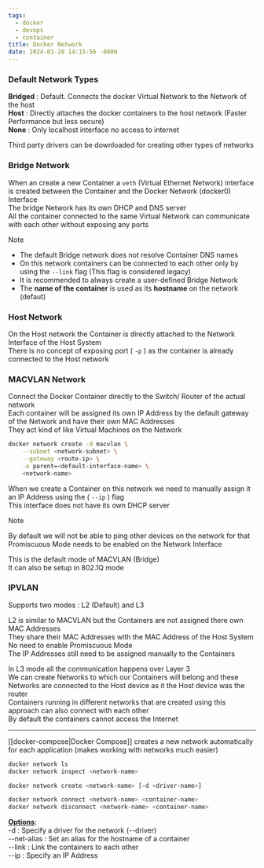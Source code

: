 ```yaml
---
tags:
  - docker
  - devops
  - container
title: Docker Network
date: 2024-01-28 14:15:56 -0600
---
```


### Default Network Types

**Bridged** : Default. Connects the docker Virtual Network to the Network of the host  
**Host** : Directly attaches the docker containers to the host network (Faster Performance but less secure)  
**None** : Only localhost interface no access to internet

Third party drivers can be downloaded for creating other types of networks

### Bridge Network

When an create a new Container a `veth` (Virtual Ethernet Network) interface is created between the Container and the Docker Network (docker0) Interface  
The bridge Network has its own DHCP and DNS server  
All the container connected to the same Virtual Network can communicate with each other without exposing any ports

 > [!NOTE]
 > * The default Bridge network does not resolve Container DNS names
 > * On this network containers can be connected to each other only by using the `--link` flag (This flag is considered legacy)
 > * It is recommended to always create a user-defined Bridge Network
 > * The **name of the container** is used as its **hostname** on the network (defaut)

### Host Network

On the Host network the Container is directly attached to the Network Interface of the Host System  
There is no concept of exposing port ( `-p` ) as the container is already connected to the Host network

### MACVLAN Network

Connect the Docker Container directly to the Switch/ Router of the actual network  
Each container will be assigned its own IP Address by the default gateway of the Network and have their own MAC Addresses  
They act kind of like Virtual Machines on the Network

````bash
docker network create -d macvlan \
	--subnet <network-subnet> \
	--gateway <route-ip> \
	-o parent=<default-interface-name> \
	<network-name>
````

When we create a Container on this network we need to manually assign it an IP Address using the ( `--ip` ) flag  
This interface does not have its own DHCP server

 > [!NOTE]
 > By default we will not be able to ping other devices on the network for that Promiscuous Mode needs to be enabled on the Network Interface

This is the default mode of MACVLAN (Bridge)  
It can also be setup in 802.1Q mode

### IPVLAN

Supports two modes : L2 (Default) and L3

L2 is similar to MACVLAN but the Containers are not assigned there own MAC Addresses  
They share their MAC Addresses with the MAC Address of the Host System  
No need to enable Promiscuous Mode  
The IP Addresses still need to be assigned manually to the Containers

In L3 mode all the communication happens over Layer 3  
We can create Networks to which our Containers will belong and these Networks are connected to the Host device as it the Host device was the router  
Containers running in different networks that are created using this approach can also connect with each other  
By default the containers cannot access the Internet

---

[[docker-compose|Docker Compose]] creates a new network automatically for each application (makes working with networks much easier)

````bash
docker network ls
docker network inspect <network-name>

docker network create <network-name> [-d <driver-name>]

docker network connect <network-name> <container-name>
docker network disconnect <network-name> <container-name>
````

**<u>Options</u>**:  
-d : Specify a driver for the network (--driver)  
--net-alias : Set an alias for the hostname of a container  
--link : Link the containers to each other  
--ip : Specify an IP Address
